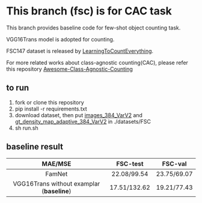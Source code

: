 # This branch (fsc) is for CAC task
This branch provides baseline code for few-shot object counting task.

 VGG16Trans model is adopted for counting. 
 
 FSC147 dataset is released by [LearningToCountEverything](https://arxiv.org/pdf/2104.08391.pdf).

For more related works about class-agnostic counting(CAC), please refer this repository [Awesome-Class-Agnostic-Counting](https://github.com/RaccoonDML/Awesome-Class-Agnostic-Counting)

## to run
1. fork or clone this repository
2. pip install -r requirements.txt
3. download dataset, then put [images_384_VarV2](https://drive.google.com/file/d/1ymDYrGs9DSRicfZbSCDiOu0ikGDh5k6S/view?usp=sharing) and  [gt_density_map_adaptive_384_VarV2](https://archive.org/details/FSC147-GT) in ./datasets/FSC
4. sh run.sh

## baseline result
|MAE/MSE|FSC-test|FSC-val|
|:-:|:-:|:-:|
|FamNet|22.08/99.54|23.75/69.07|
|VGG16Trans without examplar (**baseline**)|17.51/132.62|19.21/77.43|
